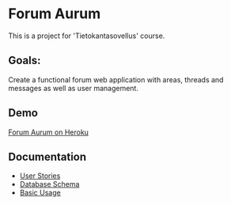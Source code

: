 # Forum Aurum

This is a project for 'Tietokantasovellus' course.

## Goals:

Create a functional forum web application with areas, threads and messages as well as user management.

## Demo

[Forum Aurum on Heroku](https://forum-aurum.herokuapp.com/)

## Documentation

- [User Stories](documentation/UserStories.md)
- [Database Schema](documentation/drawio/img/Schema-v3.png)
- [Basic Usage](https://github.com/Rsl1122/Forum-Aurum/wiki)

